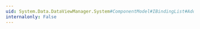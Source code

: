 ```yaml
---
uid: System.Data.DataViewManager.System#ComponentModel#IBindingList#AddIndex(System.ComponentModel.PropertyDescriptor)
internalonly: False
---
```

